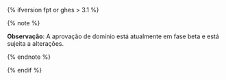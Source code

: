{% ifversion fpt or ghes > 3.1 %}

{% note %}

**Observação**: A aprovação de domínio está atualmente em fase beta e está sujeita a alterações.

{% endnote %}

{% endif %}
